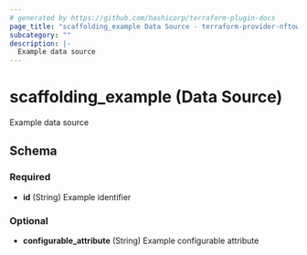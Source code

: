 ```yaml
---
# generated by https://github.com/hashicorp/terraform-plugin-docs
page_title: "scaffolding_example Data Source - terraform-provider-nftower"
subcategory: ""
description: |-
  Example data source
---
```


# scaffolding_example (Data Source)

Example data source



<!-- schema generated by tfplugindocs -->
## Schema

### Required

- **id** (String) Example identifier

### Optional

- **configurable_attribute** (String) Example configurable attribute


